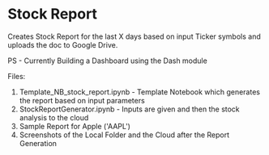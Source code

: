 # Stock Report

Creates Stock Report for the last X days based on input Ticker symbols and uploads the doc to Google Drive.

PS - Currently Building a Dashboard using the Dash module 

Files:
1. Template_NB_stock_report.ipynb - Template Notebook which generates the report based on input parameters
2. StockReportGenerator.ipynb - Inputs are given and then the stock analysis to the cloud
3. Sample Report for Apple ('AAPL')
4. Screenshots of the Local Folder and the Cloud after the Report Generation
